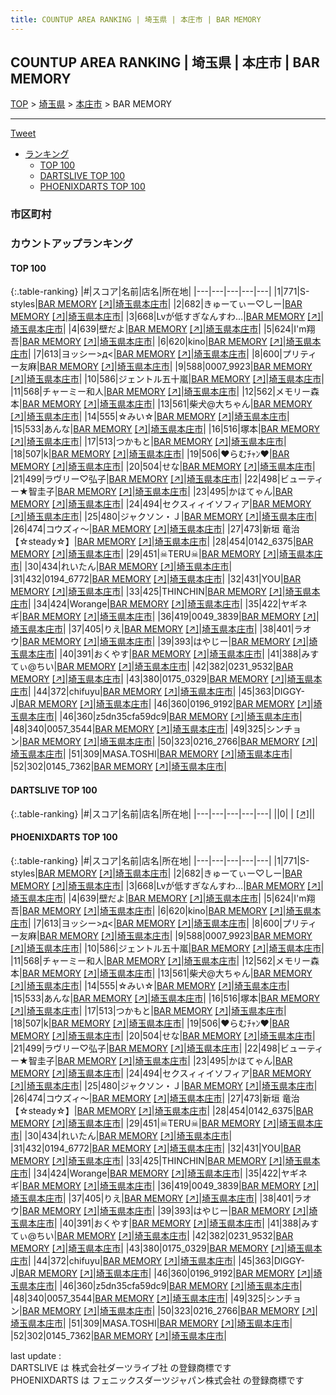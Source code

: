 ```yaml
---
title: COUNTUP AREA RANKING | 埼玉県 | 本庄市 | BAR MEMORY
---
```

## COUNTUP AREA RANKING | 埼玉県 | 本庄市 | BAR MEMORY

[TOP](/darts/rank/) > [埼玉県](/darts/rank/埼玉県/) > [本庄市](/darts/rank/埼玉県/本庄市/) > BAR MEMORY

___

<a href="https://twitter.com/share?ref_src=twsrc%5Etfw" data-text="COUNTUP AREA RANKING | 埼玉県本庄市BAR MEMORY" class="twitter-share-button" data-hashtags="DARTSLIVE,PHOENIXDARTS,darts,ダーツ" data-show-count="false">Tweet</a>

* [ランキング](#カウントアップランキング)
    * [TOP 100](#top-100)
    * [DARTSLIVE TOP 100](#dartslive-top-100)
    * [PHOENIXDARTS TOP 100](#phoenixdarts-top-100)

### 市区町村

<ul>

</ul>

### カウントアップランキング

#### TOP 100



{:.table-ranking}
|#|スコア|名前|店名|所在地|
|---|---|---|---|---|
|1|771|<span class="rank-name-pd">S-styles</span>|<a href="/darts/rank/shops/89856.html">BAR MEMORY</a> <a href="https://vs.phoenixdarts.com/jp/shop/shopDetailInfo/s_89856?s_seq=89856">[↗]</a>|<a href="/darts/rank/埼玉県/本庄市">埼玉県本庄市</a>|
|2|682|<span class="rank-name-pd">きゅーてぃー♡しー</span>|<a href="/darts/rank/shops/89856.html">BAR MEMORY</a> <a href="https://vs.phoenixdarts.com/jp/shop/shopDetailInfo/s_89856?s_seq=89856">[↗]</a>|<a href="/darts/rank/埼玉県/本庄市">埼玉県本庄市</a>|
|3|668|<span class="rank-name-pd">Lvが低すぎなんすわ…</span>|<a href="/darts/rank/shops/89856.html">BAR MEMORY</a> <a href="https://vs.phoenixdarts.com/jp/shop/shopDetailInfo/s_89856?s_seq=89856">[↗]</a>|<a href="/darts/rank/埼玉県/本庄市">埼玉県本庄市</a>|
|4|639|<span class="rank-name-pd">壁だよ</span>|<a href="/darts/rank/shops/89856.html">BAR MEMORY</a> <a href="https://vs.phoenixdarts.com/jp/shop/shopDetailInfo/s_89856?s_seq=89856">[↗]</a>|<a href="/darts/rank/埼玉県/本庄市">埼玉県本庄市</a>|
|5|624|<span class="rank-name-pd">I&#x27;m翔吾</span>|<a href="/darts/rank/shops/89856.html">BAR MEMORY</a> <a href="https://vs.phoenixdarts.com/jp/shop/shopDetailInfo/s_89856?s_seq=89856">[↗]</a>|<a href="/darts/rank/埼玉県/本庄市">埼玉県本庄市</a>|
|6|620|<span class="rank-name-pd">kino</span>|<a href="/darts/rank/shops/89856.html">BAR MEMORY</a> <a href="https://vs.phoenixdarts.com/jp/shop/shopDetailInfo/s_89856?s_seq=89856">[↗]</a>|<a href="/darts/rank/埼玉県/本庄市">埼玉県本庄市</a>|
|7|613|<span class="rank-name-pd">ヨッシー&gt;д&lt;</span>|<a href="/darts/rank/shops/89856.html">BAR MEMORY</a> <a href="https://vs.phoenixdarts.com/jp/shop/shopDetailInfo/s_89856?s_seq=89856">[↗]</a>|<a href="/darts/rank/埼玉県/本庄市">埼玉県本庄市</a>|
|8|600|<span class="rank-name-pd">プリティー友麻</span>|<a href="/darts/rank/shops/89856.html">BAR MEMORY</a> <a href="https://vs.phoenixdarts.com/jp/shop/shopDetailInfo/s_89856?s_seq=89856">[↗]</a>|<a href="/darts/rank/埼玉県/本庄市">埼玉県本庄市</a>|
|9|588|<span class="rank-name-pd">0007_9923</span>|<a href="/darts/rank/shops/89856.html">BAR MEMORY</a> <a href="https://vs.phoenixdarts.com/jp/shop/shopDetailInfo/s_89856?s_seq=89856">[↗]</a>|<a href="/darts/rank/埼玉県/本庄市">埼玉県本庄市</a>|
|10|586|<span class="rank-name-pd">ジェントル五十嵐</span>|<a href="/darts/rank/shops/89856.html">BAR MEMORY</a> <a href="https://vs.phoenixdarts.com/jp/shop/shopDetailInfo/s_89856?s_seq=89856">[↗]</a>|<a href="/darts/rank/埼玉県/本庄市">埼玉県本庄市</a>|
|11|568|<span class="rank-name-pd">チャーミー和人</span>|<a href="/darts/rank/shops/89856.html">BAR MEMORY</a> <a href="https://vs.phoenixdarts.com/jp/shop/shopDetailInfo/s_89856?s_seq=89856">[↗]</a>|<a href="/darts/rank/埼玉県/本庄市">埼玉県本庄市</a>|
|12|562|<span class="rank-name-pd">メモリー森本</span>|<a href="/darts/rank/shops/89856.html">BAR MEMORY</a> <a href="https://vs.phoenixdarts.com/jp/shop/shopDetailInfo/s_89856?s_seq=89856">[↗]</a>|<a href="/darts/rank/埼玉県/本庄市">埼玉県本庄市</a>|
|13|561|<span class="rank-name-pd">柴犬@大ちゃん</span>|<a href="/darts/rank/shops/89856.html">BAR MEMORY</a> <a href="https://vs.phoenixdarts.com/jp/shop/shopDetailInfo/s_89856?s_seq=89856">[↗]</a>|<a href="/darts/rank/埼玉県/本庄市">埼玉県本庄市</a>|
|14|555|<span class="rank-name-pd">☆みい☆</span>|<a href="/darts/rank/shops/89856.html">BAR MEMORY</a> <a href="https://vs.phoenixdarts.com/jp/shop/shopDetailInfo/s_89856?s_seq=89856">[↗]</a>|<a href="/darts/rank/埼玉県/本庄市">埼玉県本庄市</a>|
|15|533|<span class="rank-name-pd">あんな</span>|<a href="/darts/rank/shops/89856.html">BAR MEMORY</a> <a href="https://vs.phoenixdarts.com/jp/shop/shopDetailInfo/s_89856?s_seq=89856">[↗]</a>|<a href="/darts/rank/埼玉県/本庄市">埼玉県本庄市</a>|
|16|516|<span class="rank-name-pd">塚本</span>|<a href="/darts/rank/shops/89856.html">BAR MEMORY</a> <a href="https://vs.phoenixdarts.com/jp/shop/shopDetailInfo/s_89856?s_seq=89856">[↗]</a>|<a href="/darts/rank/埼玉県/本庄市">埼玉県本庄市</a>|
|17|513|<span class="rank-name-pd">つかもと</span>|<a href="/darts/rank/shops/89856.html">BAR MEMORY</a> <a href="https://vs.phoenixdarts.com/jp/shop/shopDetailInfo/s_89856?s_seq=89856">[↗]</a>|<a href="/darts/rank/埼玉県/本庄市">埼玉県本庄市</a>|
|18|507|<span class="rank-name-pd">k</span>|<a href="/darts/rank/shops/89856.html">BAR MEMORY</a> <a href="https://vs.phoenixdarts.com/jp/shop/shopDetailInfo/s_89856?s_seq=89856">[↗]</a>|<a href="/darts/rank/埼玉県/本庄市">埼玉県本庄市</a>|
|19|506|<span class="rank-name-pd">♥らむﾁｬﾝ♥</span>|<a href="/darts/rank/shops/89856.html">BAR MEMORY</a> <a href="https://vs.phoenixdarts.com/jp/shop/shopDetailInfo/s_89856?s_seq=89856">[↗]</a>|<a href="/darts/rank/埼玉県/本庄市">埼玉県本庄市</a>|
|20|504|<span class="rank-name-pd">せな</span>|<a href="/darts/rank/shops/89856.html">BAR MEMORY</a> <a href="https://vs.phoenixdarts.com/jp/shop/shopDetailInfo/s_89856?s_seq=89856">[↗]</a>|<a href="/darts/rank/埼玉県/本庄市">埼玉県本庄市</a>|
|21|499|<span class="rank-name-pd">ラヴリー♡弘子</span>|<a href="/darts/rank/shops/89856.html">BAR MEMORY</a> <a href="https://vs.phoenixdarts.com/jp/shop/shopDetailInfo/s_89856?s_seq=89856">[↗]</a>|<a href="/darts/rank/埼玉県/本庄市">埼玉県本庄市</a>|
|22|498|<span class="rank-name-pd">ビューティー★智圭子</span>|<a href="/darts/rank/shops/89856.html">BAR MEMORY</a> <a href="https://vs.phoenixdarts.com/jp/shop/shopDetailInfo/s_89856?s_seq=89856">[↗]</a>|<a href="/darts/rank/埼玉県/本庄市">埼玉県本庄市</a>|
|23|495|<span class="rank-name-pd">かほてゃん</span>|<a href="/darts/rank/shops/89856.html">BAR MEMORY</a> <a href="https://vs.phoenixdarts.com/jp/shop/shopDetailInfo/s_89856?s_seq=89856">[↗]</a>|<a href="/darts/rank/埼玉県/本庄市">埼玉県本庄市</a>|
|24|494|<span class="rank-name-pd">セクスィィイソフィア</span>|<a href="/darts/rank/shops/89856.html">BAR MEMORY</a> <a href="https://vs.phoenixdarts.com/jp/shop/shopDetailInfo/s_89856?s_seq=89856">[↗]</a>|<a href="/darts/rank/埼玉県/本庄市">埼玉県本庄市</a>|
|25|480|<span class="rank-name-pd">ジャクソン・Ｊ</span>|<a href="/darts/rank/shops/89856.html">BAR MEMORY</a> <a href="https://vs.phoenixdarts.com/jp/shop/shopDetailInfo/s_89856?s_seq=89856">[↗]</a>|<a href="/darts/rank/埼玉県/本庄市">埼玉県本庄市</a>|
|26|474|<span class="rank-name-pd">コウズィ〜</span>|<a href="/darts/rank/shops/89856.html">BAR MEMORY</a> <a href="https://vs.phoenixdarts.com/jp/shop/shopDetailInfo/s_89856?s_seq=89856">[↗]</a>|<a href="/darts/rank/埼玉県/本庄市">埼玉県本庄市</a>|
|27|473|<span class="rank-name-pd">新垣 竜治 【☆steady☆】</span>|<a href="/darts/rank/shops/89856.html">BAR MEMORY</a> <a href="https://vs.phoenixdarts.com/jp/shop/shopDetailInfo/s_89856?s_seq=89856">[↗]</a>|<a href="/darts/rank/埼玉県/本庄市">埼玉県本庄市</a>|
|28|454|<span class="rank-name-pd">0142_6375</span>|<a href="/darts/rank/shops/89856.html">BAR MEMORY</a> <a href="https://vs.phoenixdarts.com/jp/shop/shopDetailInfo/s_89856?s_seq=89856">[↗]</a>|<a href="/darts/rank/埼玉県/本庄市">埼玉県本庄市</a>|
|29|451|<span class="rank-name-pd">☠TERU☠</span>|<a href="/darts/rank/shops/89856.html">BAR MEMORY</a> <a href="https://vs.phoenixdarts.com/jp/shop/shopDetailInfo/s_89856?s_seq=89856">[↗]</a>|<a href="/darts/rank/埼玉県/本庄市">埼玉県本庄市</a>|
|30|434|<span class="rank-name-pd">れいたん</span>|<a href="/darts/rank/shops/89856.html">BAR MEMORY</a> <a href="https://vs.phoenixdarts.com/jp/shop/shopDetailInfo/s_89856?s_seq=89856">[↗]</a>|<a href="/darts/rank/埼玉県/本庄市">埼玉県本庄市</a>|
|31|432|<span class="rank-name-pd">0194_6772</span>|<a href="/darts/rank/shops/89856.html">BAR MEMORY</a> <a href="https://vs.phoenixdarts.com/jp/shop/shopDetailInfo/s_89856?s_seq=89856">[↗]</a>|<a href="/darts/rank/埼玉県/本庄市">埼玉県本庄市</a>|
|32|431|<span class="rank-name-pd">YOU</span>|<a href="/darts/rank/shops/89856.html">BAR MEMORY</a> <a href="https://vs.phoenixdarts.com/jp/shop/shopDetailInfo/s_89856?s_seq=89856">[↗]</a>|<a href="/darts/rank/埼玉県/本庄市">埼玉県本庄市</a>|
|33|425|<span class="rank-name-pd">THINCHIN</span>|<a href="/darts/rank/shops/89856.html">BAR MEMORY</a> <a href="https://vs.phoenixdarts.com/jp/shop/shopDetailInfo/s_89856?s_seq=89856">[↗]</a>|<a href="/darts/rank/埼玉県/本庄市">埼玉県本庄市</a>|
|34|424|<span class="rank-name-pd">Worange</span>|<a href="/darts/rank/shops/89856.html">BAR MEMORY</a> <a href="https://vs.phoenixdarts.com/jp/shop/shopDetailInfo/s_89856?s_seq=89856">[↗]</a>|<a href="/darts/rank/埼玉県/本庄市">埼玉県本庄市</a>|
|35|422|<span class="rank-name-pd">ヤギネギ</span>|<a href="/darts/rank/shops/89856.html">BAR MEMORY</a> <a href="https://vs.phoenixdarts.com/jp/shop/shopDetailInfo/s_89856?s_seq=89856">[↗]</a>|<a href="/darts/rank/埼玉県/本庄市">埼玉県本庄市</a>|
|36|419|<span class="rank-name-pd">0049_3839</span>|<a href="/darts/rank/shops/89856.html">BAR MEMORY</a> <a href="https://vs.phoenixdarts.com/jp/shop/shopDetailInfo/s_89856?s_seq=89856">[↗]</a>|<a href="/darts/rank/埼玉県/本庄市">埼玉県本庄市</a>|
|37|405|<span class="rank-name-pd">りえ</span>|<a href="/darts/rank/shops/89856.html">BAR MEMORY</a> <a href="https://vs.phoenixdarts.com/jp/shop/shopDetailInfo/s_89856?s_seq=89856">[↗]</a>|<a href="/darts/rank/埼玉県/本庄市">埼玉県本庄市</a>|
|38|401|<span class="rank-name-pd">ラオウ</span>|<a href="/darts/rank/shops/89856.html">BAR MEMORY</a> <a href="https://vs.phoenixdarts.com/jp/shop/shopDetailInfo/s_89856?s_seq=89856">[↗]</a>|<a href="/darts/rank/埼玉県/本庄市">埼玉県本庄市</a>|
|39|393|<span class="rank-name-pd">はやじー</span>|<a href="/darts/rank/shops/89856.html">BAR MEMORY</a> <a href="https://vs.phoenixdarts.com/jp/shop/shopDetailInfo/s_89856?s_seq=89856">[↗]</a>|<a href="/darts/rank/埼玉県/本庄市">埼玉県本庄市</a>|
|40|391|<span class="rank-name-pd">おくやす</span>|<a href="/darts/rank/shops/89856.html">BAR MEMORY</a> <a href="https://vs.phoenixdarts.com/jp/shop/shopDetailInfo/s_89856?s_seq=89856">[↗]</a>|<a href="/darts/rank/埼玉県/本庄市">埼玉県本庄市</a>|
|41|388|<span class="rank-name-pd">みすてぃ@ちい</span>|<a href="/darts/rank/shops/89856.html">BAR MEMORY</a> <a href="https://vs.phoenixdarts.com/jp/shop/shopDetailInfo/s_89856?s_seq=89856">[↗]</a>|<a href="/darts/rank/埼玉県/本庄市">埼玉県本庄市</a>|
|42|382|<span class="rank-name-pd">0231_9532</span>|<a href="/darts/rank/shops/89856.html">BAR MEMORY</a> <a href="https://vs.phoenixdarts.com/jp/shop/shopDetailInfo/s_89856?s_seq=89856">[↗]</a>|<a href="/darts/rank/埼玉県/本庄市">埼玉県本庄市</a>|
|43|380|<span class="rank-name-pd">0175_0329</span>|<a href="/darts/rank/shops/89856.html">BAR MEMORY</a> <a href="https://vs.phoenixdarts.com/jp/shop/shopDetailInfo/s_89856?s_seq=89856">[↗]</a>|<a href="/darts/rank/埼玉県/本庄市">埼玉県本庄市</a>|
|44|372|<span class="rank-name-pd">chifuyu</span>|<a href="/darts/rank/shops/89856.html">BAR MEMORY</a> <a href="https://vs.phoenixdarts.com/jp/shop/shopDetailInfo/s_89856?s_seq=89856">[↗]</a>|<a href="/darts/rank/埼玉県/本庄市">埼玉県本庄市</a>|
|45|363|<span class="rank-name-pd">DIGGY-J</span>|<a href="/darts/rank/shops/89856.html">BAR MEMORY</a> <a href="https://vs.phoenixdarts.com/jp/shop/shopDetailInfo/s_89856?s_seq=89856">[↗]</a>|<a href="/darts/rank/埼玉県/本庄市">埼玉県本庄市</a>|
|46|360|<span class="rank-name-pd">0196_9192</span>|<a href="/darts/rank/shops/89856.html">BAR MEMORY</a> <a href="https://vs.phoenixdarts.com/jp/shop/shopDetailInfo/s_89856?s_seq=89856">[↗]</a>|<a href="/darts/rank/埼玉県/本庄市">埼玉県本庄市</a>|
|46|360|<span class="rank-name-pd">z5dn35cfa59dc9</span>|<a href="/darts/rank/shops/89856.html">BAR MEMORY</a> <a href="https://vs.phoenixdarts.com/jp/shop/shopDetailInfo/s_89856?s_seq=89856">[↗]</a>|<a href="/darts/rank/埼玉県/本庄市">埼玉県本庄市</a>|
|48|340|<span class="rank-name-pd">0057_3544</span>|<a href="/darts/rank/shops/89856.html">BAR MEMORY</a> <a href="https://vs.phoenixdarts.com/jp/shop/shopDetailInfo/s_89856?s_seq=89856">[↗]</a>|<a href="/darts/rank/埼玉県/本庄市">埼玉県本庄市</a>|
|49|325|<span class="rank-name-pd">シンチョン</span>|<a href="/darts/rank/shops/89856.html">BAR MEMORY</a> <a href="https://vs.phoenixdarts.com/jp/shop/shopDetailInfo/s_89856?s_seq=89856">[↗]</a>|<a href="/darts/rank/埼玉県/本庄市">埼玉県本庄市</a>|
|50|323|<span class="rank-name-pd">0216_2766</span>|<a href="/darts/rank/shops/89856.html">BAR MEMORY</a> <a href="https://vs.phoenixdarts.com/jp/shop/shopDetailInfo/s_89856?s_seq=89856">[↗]</a>|<a href="/darts/rank/埼玉県/本庄市">埼玉県本庄市</a>|
|51|309|<span class="rank-name-pd">MASA.TOSHI</span>|<a href="/darts/rank/shops/89856.html">BAR MEMORY</a> <a href="https://vs.phoenixdarts.com/jp/shop/shopDetailInfo/s_89856?s_seq=89856">[↗]</a>|<a href="/darts/rank/埼玉県/本庄市">埼玉県本庄市</a>|
|52|302|<span class="rank-name-pd">0145_7362</span>|<a href="/darts/rank/shops/89856.html">BAR MEMORY</a> <a href="https://vs.phoenixdarts.com/jp/shop/shopDetailInfo/s_89856?s_seq=89856">[↗]</a>|<a href="/darts/rank/埼玉県/本庄市">埼玉県本庄市</a>|


#### DARTSLIVE TOP 100



{:.table-ranking}
|#|スコア|名前|店名|所在地|
|---|---|---|---|---|
||0|<span class="rank-name-dl"> </span>|<a href="/darts/rank/shops/.html"></a> <a href="">[↗]</a>|<a href="/darts/rank//"></a>|


#### PHOENIXDARTS TOP 100



{:.table-ranking}
|#|スコア|名前|店名|所在地|
|---|---|---|---|---|
|1|771|<span class="rank-name-pd">S-styles</span>|<a href="/darts/rank/shops/89856.html">BAR MEMORY</a> <a href="https://vs.phoenixdarts.com/jp/shop/shopDetailInfo/s_89856?s_seq=89856">[↗]</a>|<a href="/darts/rank/埼玉県/本庄市">埼玉県本庄市</a>|
|2|682|<span class="rank-name-pd">きゅーてぃー♡しー</span>|<a href="/darts/rank/shops/89856.html">BAR MEMORY</a> <a href="https://vs.phoenixdarts.com/jp/shop/shopDetailInfo/s_89856?s_seq=89856">[↗]</a>|<a href="/darts/rank/埼玉県/本庄市">埼玉県本庄市</a>|
|3|668|<span class="rank-name-pd">Lvが低すぎなんすわ…</span>|<a href="/darts/rank/shops/89856.html">BAR MEMORY</a> <a href="https://vs.phoenixdarts.com/jp/shop/shopDetailInfo/s_89856?s_seq=89856">[↗]</a>|<a href="/darts/rank/埼玉県/本庄市">埼玉県本庄市</a>|
|4|639|<span class="rank-name-pd">壁だよ</span>|<a href="/darts/rank/shops/89856.html">BAR MEMORY</a> <a href="https://vs.phoenixdarts.com/jp/shop/shopDetailInfo/s_89856?s_seq=89856">[↗]</a>|<a href="/darts/rank/埼玉県/本庄市">埼玉県本庄市</a>|
|5|624|<span class="rank-name-pd">I&#x27;m翔吾</span>|<a href="/darts/rank/shops/89856.html">BAR MEMORY</a> <a href="https://vs.phoenixdarts.com/jp/shop/shopDetailInfo/s_89856?s_seq=89856">[↗]</a>|<a href="/darts/rank/埼玉県/本庄市">埼玉県本庄市</a>|
|6|620|<span class="rank-name-pd">kino</span>|<a href="/darts/rank/shops/89856.html">BAR MEMORY</a> <a href="https://vs.phoenixdarts.com/jp/shop/shopDetailInfo/s_89856?s_seq=89856">[↗]</a>|<a href="/darts/rank/埼玉県/本庄市">埼玉県本庄市</a>|
|7|613|<span class="rank-name-pd">ヨッシー&gt;д&lt;</span>|<a href="/darts/rank/shops/89856.html">BAR MEMORY</a> <a href="https://vs.phoenixdarts.com/jp/shop/shopDetailInfo/s_89856?s_seq=89856">[↗]</a>|<a href="/darts/rank/埼玉県/本庄市">埼玉県本庄市</a>|
|8|600|<span class="rank-name-pd">プリティー友麻</span>|<a href="/darts/rank/shops/89856.html">BAR MEMORY</a> <a href="https://vs.phoenixdarts.com/jp/shop/shopDetailInfo/s_89856?s_seq=89856">[↗]</a>|<a href="/darts/rank/埼玉県/本庄市">埼玉県本庄市</a>|
|9|588|<span class="rank-name-pd">0007_9923</span>|<a href="/darts/rank/shops/89856.html">BAR MEMORY</a> <a href="https://vs.phoenixdarts.com/jp/shop/shopDetailInfo/s_89856?s_seq=89856">[↗]</a>|<a href="/darts/rank/埼玉県/本庄市">埼玉県本庄市</a>|
|10|586|<span class="rank-name-pd">ジェントル五十嵐</span>|<a href="/darts/rank/shops/89856.html">BAR MEMORY</a> <a href="https://vs.phoenixdarts.com/jp/shop/shopDetailInfo/s_89856?s_seq=89856">[↗]</a>|<a href="/darts/rank/埼玉県/本庄市">埼玉県本庄市</a>|
|11|568|<span class="rank-name-pd">チャーミー和人</span>|<a href="/darts/rank/shops/89856.html">BAR MEMORY</a> <a href="https://vs.phoenixdarts.com/jp/shop/shopDetailInfo/s_89856?s_seq=89856">[↗]</a>|<a href="/darts/rank/埼玉県/本庄市">埼玉県本庄市</a>|
|12|562|<span class="rank-name-pd">メモリー森本</span>|<a href="/darts/rank/shops/89856.html">BAR MEMORY</a> <a href="https://vs.phoenixdarts.com/jp/shop/shopDetailInfo/s_89856?s_seq=89856">[↗]</a>|<a href="/darts/rank/埼玉県/本庄市">埼玉県本庄市</a>|
|13|561|<span class="rank-name-pd">柴犬@大ちゃん</span>|<a href="/darts/rank/shops/89856.html">BAR MEMORY</a> <a href="https://vs.phoenixdarts.com/jp/shop/shopDetailInfo/s_89856?s_seq=89856">[↗]</a>|<a href="/darts/rank/埼玉県/本庄市">埼玉県本庄市</a>|
|14|555|<span class="rank-name-pd">☆みい☆</span>|<a href="/darts/rank/shops/89856.html">BAR MEMORY</a> <a href="https://vs.phoenixdarts.com/jp/shop/shopDetailInfo/s_89856?s_seq=89856">[↗]</a>|<a href="/darts/rank/埼玉県/本庄市">埼玉県本庄市</a>|
|15|533|<span class="rank-name-pd">あんな</span>|<a href="/darts/rank/shops/89856.html">BAR MEMORY</a> <a href="https://vs.phoenixdarts.com/jp/shop/shopDetailInfo/s_89856?s_seq=89856">[↗]</a>|<a href="/darts/rank/埼玉県/本庄市">埼玉県本庄市</a>|
|16|516|<span class="rank-name-pd">塚本</span>|<a href="/darts/rank/shops/89856.html">BAR MEMORY</a> <a href="https://vs.phoenixdarts.com/jp/shop/shopDetailInfo/s_89856?s_seq=89856">[↗]</a>|<a href="/darts/rank/埼玉県/本庄市">埼玉県本庄市</a>|
|17|513|<span class="rank-name-pd">つかもと</span>|<a href="/darts/rank/shops/89856.html">BAR MEMORY</a> <a href="https://vs.phoenixdarts.com/jp/shop/shopDetailInfo/s_89856?s_seq=89856">[↗]</a>|<a href="/darts/rank/埼玉県/本庄市">埼玉県本庄市</a>|
|18|507|<span class="rank-name-pd">k</span>|<a href="/darts/rank/shops/89856.html">BAR MEMORY</a> <a href="https://vs.phoenixdarts.com/jp/shop/shopDetailInfo/s_89856?s_seq=89856">[↗]</a>|<a href="/darts/rank/埼玉県/本庄市">埼玉県本庄市</a>|
|19|506|<span class="rank-name-pd">♥らむﾁｬﾝ♥</span>|<a href="/darts/rank/shops/89856.html">BAR MEMORY</a> <a href="https://vs.phoenixdarts.com/jp/shop/shopDetailInfo/s_89856?s_seq=89856">[↗]</a>|<a href="/darts/rank/埼玉県/本庄市">埼玉県本庄市</a>|
|20|504|<span class="rank-name-pd">せな</span>|<a href="/darts/rank/shops/89856.html">BAR MEMORY</a> <a href="https://vs.phoenixdarts.com/jp/shop/shopDetailInfo/s_89856?s_seq=89856">[↗]</a>|<a href="/darts/rank/埼玉県/本庄市">埼玉県本庄市</a>|
|21|499|<span class="rank-name-pd">ラヴリー♡弘子</span>|<a href="/darts/rank/shops/89856.html">BAR MEMORY</a> <a href="https://vs.phoenixdarts.com/jp/shop/shopDetailInfo/s_89856?s_seq=89856">[↗]</a>|<a href="/darts/rank/埼玉県/本庄市">埼玉県本庄市</a>|
|22|498|<span class="rank-name-pd">ビューティー★智圭子</span>|<a href="/darts/rank/shops/89856.html">BAR MEMORY</a> <a href="https://vs.phoenixdarts.com/jp/shop/shopDetailInfo/s_89856?s_seq=89856">[↗]</a>|<a href="/darts/rank/埼玉県/本庄市">埼玉県本庄市</a>|
|23|495|<span class="rank-name-pd">かほてゃん</span>|<a href="/darts/rank/shops/89856.html">BAR MEMORY</a> <a href="https://vs.phoenixdarts.com/jp/shop/shopDetailInfo/s_89856?s_seq=89856">[↗]</a>|<a href="/darts/rank/埼玉県/本庄市">埼玉県本庄市</a>|
|24|494|<span class="rank-name-pd">セクスィィイソフィア</span>|<a href="/darts/rank/shops/89856.html">BAR MEMORY</a> <a href="https://vs.phoenixdarts.com/jp/shop/shopDetailInfo/s_89856?s_seq=89856">[↗]</a>|<a href="/darts/rank/埼玉県/本庄市">埼玉県本庄市</a>|
|25|480|<span class="rank-name-pd">ジャクソン・Ｊ</span>|<a href="/darts/rank/shops/89856.html">BAR MEMORY</a> <a href="https://vs.phoenixdarts.com/jp/shop/shopDetailInfo/s_89856?s_seq=89856">[↗]</a>|<a href="/darts/rank/埼玉県/本庄市">埼玉県本庄市</a>|
|26|474|<span class="rank-name-pd">コウズィ〜</span>|<a href="/darts/rank/shops/89856.html">BAR MEMORY</a> <a href="https://vs.phoenixdarts.com/jp/shop/shopDetailInfo/s_89856?s_seq=89856">[↗]</a>|<a href="/darts/rank/埼玉県/本庄市">埼玉県本庄市</a>|
|27|473|<span class="rank-name-pd">新垣 竜治 【☆steady☆】</span>|<a href="/darts/rank/shops/89856.html">BAR MEMORY</a> <a href="https://vs.phoenixdarts.com/jp/shop/shopDetailInfo/s_89856?s_seq=89856">[↗]</a>|<a href="/darts/rank/埼玉県/本庄市">埼玉県本庄市</a>|
|28|454|<span class="rank-name-pd">0142_6375</span>|<a href="/darts/rank/shops/89856.html">BAR MEMORY</a> <a href="https://vs.phoenixdarts.com/jp/shop/shopDetailInfo/s_89856?s_seq=89856">[↗]</a>|<a href="/darts/rank/埼玉県/本庄市">埼玉県本庄市</a>|
|29|451|<span class="rank-name-pd">☠TERU☠</span>|<a href="/darts/rank/shops/89856.html">BAR MEMORY</a> <a href="https://vs.phoenixdarts.com/jp/shop/shopDetailInfo/s_89856?s_seq=89856">[↗]</a>|<a href="/darts/rank/埼玉県/本庄市">埼玉県本庄市</a>|
|30|434|<span class="rank-name-pd">れいたん</span>|<a href="/darts/rank/shops/89856.html">BAR MEMORY</a> <a href="https://vs.phoenixdarts.com/jp/shop/shopDetailInfo/s_89856?s_seq=89856">[↗]</a>|<a href="/darts/rank/埼玉県/本庄市">埼玉県本庄市</a>|
|31|432|<span class="rank-name-pd">0194_6772</span>|<a href="/darts/rank/shops/89856.html">BAR MEMORY</a> <a href="https://vs.phoenixdarts.com/jp/shop/shopDetailInfo/s_89856?s_seq=89856">[↗]</a>|<a href="/darts/rank/埼玉県/本庄市">埼玉県本庄市</a>|
|32|431|<span class="rank-name-pd">YOU</span>|<a href="/darts/rank/shops/89856.html">BAR MEMORY</a> <a href="https://vs.phoenixdarts.com/jp/shop/shopDetailInfo/s_89856?s_seq=89856">[↗]</a>|<a href="/darts/rank/埼玉県/本庄市">埼玉県本庄市</a>|
|33|425|<span class="rank-name-pd">THINCHIN</span>|<a href="/darts/rank/shops/89856.html">BAR MEMORY</a> <a href="https://vs.phoenixdarts.com/jp/shop/shopDetailInfo/s_89856?s_seq=89856">[↗]</a>|<a href="/darts/rank/埼玉県/本庄市">埼玉県本庄市</a>|
|34|424|<span class="rank-name-pd">Worange</span>|<a href="/darts/rank/shops/89856.html">BAR MEMORY</a> <a href="https://vs.phoenixdarts.com/jp/shop/shopDetailInfo/s_89856?s_seq=89856">[↗]</a>|<a href="/darts/rank/埼玉県/本庄市">埼玉県本庄市</a>|
|35|422|<span class="rank-name-pd">ヤギネギ</span>|<a href="/darts/rank/shops/89856.html">BAR MEMORY</a> <a href="https://vs.phoenixdarts.com/jp/shop/shopDetailInfo/s_89856?s_seq=89856">[↗]</a>|<a href="/darts/rank/埼玉県/本庄市">埼玉県本庄市</a>|
|36|419|<span class="rank-name-pd">0049_3839</span>|<a href="/darts/rank/shops/89856.html">BAR MEMORY</a> <a href="https://vs.phoenixdarts.com/jp/shop/shopDetailInfo/s_89856?s_seq=89856">[↗]</a>|<a href="/darts/rank/埼玉県/本庄市">埼玉県本庄市</a>|
|37|405|<span class="rank-name-pd">りえ</span>|<a href="/darts/rank/shops/89856.html">BAR MEMORY</a> <a href="https://vs.phoenixdarts.com/jp/shop/shopDetailInfo/s_89856?s_seq=89856">[↗]</a>|<a href="/darts/rank/埼玉県/本庄市">埼玉県本庄市</a>|
|38|401|<span class="rank-name-pd">ラオウ</span>|<a href="/darts/rank/shops/89856.html">BAR MEMORY</a> <a href="https://vs.phoenixdarts.com/jp/shop/shopDetailInfo/s_89856?s_seq=89856">[↗]</a>|<a href="/darts/rank/埼玉県/本庄市">埼玉県本庄市</a>|
|39|393|<span class="rank-name-pd">はやじー</span>|<a href="/darts/rank/shops/89856.html">BAR MEMORY</a> <a href="https://vs.phoenixdarts.com/jp/shop/shopDetailInfo/s_89856?s_seq=89856">[↗]</a>|<a href="/darts/rank/埼玉県/本庄市">埼玉県本庄市</a>|
|40|391|<span class="rank-name-pd">おくやす</span>|<a href="/darts/rank/shops/89856.html">BAR MEMORY</a> <a href="https://vs.phoenixdarts.com/jp/shop/shopDetailInfo/s_89856?s_seq=89856">[↗]</a>|<a href="/darts/rank/埼玉県/本庄市">埼玉県本庄市</a>|
|41|388|<span class="rank-name-pd">みすてぃ@ちい</span>|<a href="/darts/rank/shops/89856.html">BAR MEMORY</a> <a href="https://vs.phoenixdarts.com/jp/shop/shopDetailInfo/s_89856?s_seq=89856">[↗]</a>|<a href="/darts/rank/埼玉県/本庄市">埼玉県本庄市</a>|
|42|382|<span class="rank-name-pd">0231_9532</span>|<a href="/darts/rank/shops/89856.html">BAR MEMORY</a> <a href="https://vs.phoenixdarts.com/jp/shop/shopDetailInfo/s_89856?s_seq=89856">[↗]</a>|<a href="/darts/rank/埼玉県/本庄市">埼玉県本庄市</a>|
|43|380|<span class="rank-name-pd">0175_0329</span>|<a href="/darts/rank/shops/89856.html">BAR MEMORY</a> <a href="https://vs.phoenixdarts.com/jp/shop/shopDetailInfo/s_89856?s_seq=89856">[↗]</a>|<a href="/darts/rank/埼玉県/本庄市">埼玉県本庄市</a>|
|44|372|<span class="rank-name-pd">chifuyu</span>|<a href="/darts/rank/shops/89856.html">BAR MEMORY</a> <a href="https://vs.phoenixdarts.com/jp/shop/shopDetailInfo/s_89856?s_seq=89856">[↗]</a>|<a href="/darts/rank/埼玉県/本庄市">埼玉県本庄市</a>|
|45|363|<span class="rank-name-pd">DIGGY-J</span>|<a href="/darts/rank/shops/89856.html">BAR MEMORY</a> <a href="https://vs.phoenixdarts.com/jp/shop/shopDetailInfo/s_89856?s_seq=89856">[↗]</a>|<a href="/darts/rank/埼玉県/本庄市">埼玉県本庄市</a>|
|46|360|<span class="rank-name-pd">0196_9192</span>|<a href="/darts/rank/shops/89856.html">BAR MEMORY</a> <a href="https://vs.phoenixdarts.com/jp/shop/shopDetailInfo/s_89856?s_seq=89856">[↗]</a>|<a href="/darts/rank/埼玉県/本庄市">埼玉県本庄市</a>|
|46|360|<span class="rank-name-pd">z5dn35cfa59dc9</span>|<a href="/darts/rank/shops/89856.html">BAR MEMORY</a> <a href="https://vs.phoenixdarts.com/jp/shop/shopDetailInfo/s_89856?s_seq=89856">[↗]</a>|<a href="/darts/rank/埼玉県/本庄市">埼玉県本庄市</a>|
|48|340|<span class="rank-name-pd">0057_3544</span>|<a href="/darts/rank/shops/89856.html">BAR MEMORY</a> <a href="https://vs.phoenixdarts.com/jp/shop/shopDetailInfo/s_89856?s_seq=89856">[↗]</a>|<a href="/darts/rank/埼玉県/本庄市">埼玉県本庄市</a>|
|49|325|<span class="rank-name-pd">シンチョン</span>|<a href="/darts/rank/shops/89856.html">BAR MEMORY</a> <a href="https://vs.phoenixdarts.com/jp/shop/shopDetailInfo/s_89856?s_seq=89856">[↗]</a>|<a href="/darts/rank/埼玉県/本庄市">埼玉県本庄市</a>|
|50|323|<span class="rank-name-pd">0216_2766</span>|<a href="/darts/rank/shops/89856.html">BAR MEMORY</a> <a href="https://vs.phoenixdarts.com/jp/shop/shopDetailInfo/s_89856?s_seq=89856">[↗]</a>|<a href="/darts/rank/埼玉県/本庄市">埼玉県本庄市</a>|
|51|309|<span class="rank-name-pd">MASA.TOSHI</span>|<a href="/darts/rank/shops/89856.html">BAR MEMORY</a> <a href="https://vs.phoenixdarts.com/jp/shop/shopDetailInfo/s_89856?s_seq=89856">[↗]</a>|<a href="/darts/rank/埼玉県/本庄市">埼玉県本庄市</a>|
|52|302|<span class="rank-name-pd">0145_7362</span>|<a href="/darts/rank/shops/89856.html">BAR MEMORY</a> <a href="https://vs.phoenixdarts.com/jp/shop/shopDetailInfo/s_89856?s_seq=89856">[↗]</a>|<a href="/darts/rank/埼玉県/本庄市">埼玉県本庄市</a>|


<div class="footer border-top border-gray-light mt-5 pt-3 text-right text-gray">
    last update : <span style="font-weight: italic" id="foot_last_modified"></span><br />
    DARTSLIVE は 株式会社ダーツライブ社 の登録商標です<br />
    PHOENIXDARTS は フェニックスダーツジャパン株式会社 の登録商標です<br />
</div>

<script src="https://cdnjs.cloudflare.com/ajax/libs/jquery.tablesorter/2.31.3/js/jquery.tablesorter.min.js" integrity="sha512-qzgd5cYSZcosqpzpn7zF2ZId8f/8CHmFKZ8j7mU4OUXTNRd5g+ZHBPsgKEwoqxCtdQvExE5LprwwPAgoicguNg==" crossorigin="anonymous" referrerpolicy="no-referrer"></script>
<link rel="stylesheet" href="https://cdnjs.cloudflare.com/ajax/libs/jquery.tablesorter/2.31.3/css/theme.default.min.css" integrity="sha512-wghhOJkjQX0Lh3NSWvNKeZ0ZpNn+SPVXX1Qyc9OCaogADktxrBiBdKGDoqVUOyhStvMBmJQ8ZdMHiR3wuEq8+w==" crossorigin="anonymous" referrerpolicy="no-referrer" />
<script>
$(function() {
    $(".table-ranking").tablesorter({sortList:[[0, 0]]});
    $("#foot_last_modified").text(formatDate(new Date(document.lastModified), 'yyyy-MM-dd HH:mm:ss'));
});
</script>

<script async src="https://platform.twitter.com/widgets.js" charset="utf-8"></script>
